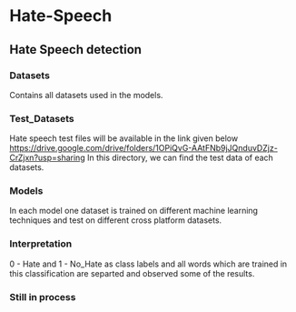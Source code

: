 # Hate-Speech
## Hate Speech detection
### Datasets
Contains all datasets used in the models.
### Test_Datasets
Hate speech test files will be available in the link given below https://drive.google.com/drive/folders/1OPiQvG-AAtFNb9jJQnduvDZjz-CrZjxn?usp=sharing
In this directory, we can find the test data of each datasets.
### Models
In each model one dataset is trained on different machine learning techniques and test on different cross platform datasets.
### Interpretation
0 - Hate and 1 - No_Hate as class labels and all words which are trained in this classification are separted and observed some of the results. 
### Still in process
